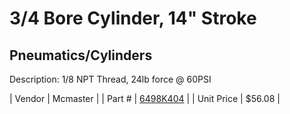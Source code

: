 # 3/4 Bore Cylinder, 14" Stroke
## Pneumatics/Cylinders
Description: 	1/8 NPT Thread, 24lb force @ 60PSI 

| Vendor | Mcmaster | 
| Part # | [6498K404](http://www.mcmaster.com/) | 
| Unit Price | $56.08 | 
